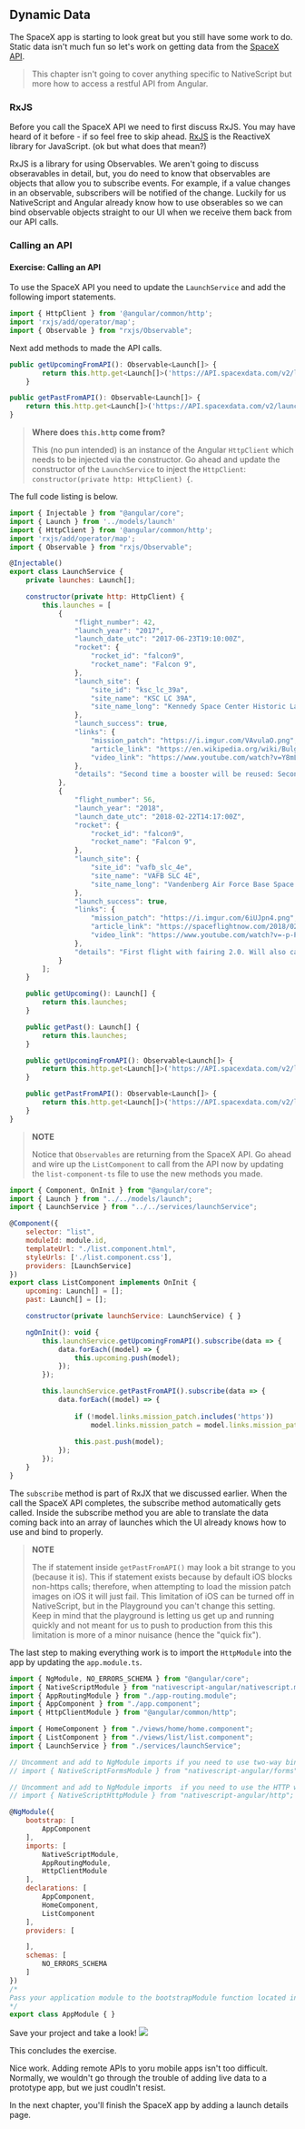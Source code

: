 ## Dynamic Data

The SpaceX app is starting to look great but you still have some work to do. Static data isn't much fun so let's work on getting data from the [SpaceX API](https://github.com/r-spacex/SpaceX-API).

> This chapter isn't going to cover anything specific to NativeScript but more how to access a restful API from Angular.

### RxJS

Before you call the SpaceX API we need to first discuss RxJS. You may have heard of it before - if so feel free to skip ahead. [RxJS](http://reactivex.io/rxjs/) is the ReactiveX library for JavaScript. (ok but what does that mean?)

RxJS is a library for using Observables. We aren't going to discuss obseravables in detail, but, you do need to know that observables are objects that allow you to subscribe events. For example, if a value changes in an observable, subscribers will be notified of the change. Luckily for us NativeScript and Angular already know how to use obserables so we can bind observable objects straight to our UI when we receive them back from our API calls.

### Calling an API

<h4 class="exercise-start">
    <b>Exercise</b>: Calling an API
</h4>

To use the SpaceX API you need to update the `LaunchService` and add the following import statements.

```javascript
import { HttpClient } from '@angular/common/http';
import 'rxjs/add/operator/map';
import { Observable } from "rxjs/Observable";
```

Next add methods to made the API calls.

```javascript
public getUpcomingFromAPI(): Observable<Launch[]> {
        return this.http.get<Launch[]>('https://API.spacexdata.com/v2/launches/upcoming'); // upcoming launches
    }

public getPastFromAPI(): Observable<Launch[]> {
    return this.http.get<Launch[]>('https://API.spacexdata.com/v2/launches?launch_year=2017'); // past launches
}
```

> **Where does `this.http` come from?**
>
> This (no pun intended) is an instance of the Angular `HttpClient` which needs to be injected via the constructor. Go ahead and update the constructor of the `LaunchService` to inject the `HttpClient`: `constructor(private http: HttpClient) {`.

The full code listing is below.

```javascript
import { Injectable } from "@angular/core";
import { Launch } from '../models/launch'
import { HttpClient } from '@angular/common/http';
import 'rxjs/add/operator/map';
import { Observable } from "rxjs/Observable";

@Injectable()
export class LaunchService {
    private launches: Launch[];

    constructor(private http: HttpClient) {
        this.launches = [
            {
                "flight_number": 42,
                "launch_year": "2017",
                "launch_date_utc": "2017-06-23T19:10:00Z",
                "rocket": {
                    "rocket_id": "falcon9",
                    "rocket_name": "Falcon 9",
                },
                "launch_site": {
                    "site_id": "ksc_lc_39a",
                    "site_name": "KSC LC 39A",
                    "site_name_long": "Kennedy Space Center Historic Launch Complex 39A"
                },
                "launch_success": true,
                "links": {
                    "mission_patch": "https://i.imgur.com/VAvulaO.png",
                    "article_link": "https://en.wikipedia.org/wiki/BulgariaSat-1",
                    "video_link": "https://www.youtube.com/watch?v=Y8mLi-rRTh8"
                },
                "details": "Second time a booster will be reused: Second flight of B1029 after the Iridium mission of January 2017. The satellite will be the first commercial Bulgarian-owned communications satellite and it will provide television broadcasts and other communications services over southeast Europe."
            },
            {
                "flight_number": 56,
                "launch_year": "2018",
                "launch_date_utc": "2018-02-22T14:17:00Z",
                "rocket": {
                    "rocket_id": "falcon9",
                    "rocket_name": "Falcon 9",
                },
                "launch_site": {
                    "site_id": "vafb_slc_4e",
                    "site_name": "VAFB SLC 4E",
                    "site_name_long": "Vandenberg Air Force Base Space Launch Complex 4E"
                },
                "launch_success": true,
                "links": {
                    "mission_patch": "https://i.imgur.com/6iUJpn4.png",
                    "article_link": "https://spaceflightnow.com/2018/02/22/recycled-spacex-rocket-boosts-paz-radar-satellite-first-starlink-testbeds-into-orbit/",
                    "video_link": "https://www.youtube.com/watch?v=-p-PToD2URA"
                },
                "details": "First flight with fairing 2.0. Will also carry two SpaceX test satellites for the upcoming Starlink constellation."
            }
        ];
    }

    public getUpcoming(): Launch[] {
        return this.launches;
    }

    public getPast(): Launch[] {
        return this.launches;
    }

    public getUpcomingFromAPI(): Observable<Launch[]> {
        return this.http.get<Launch[]>('https://API.spacexdata.com/v2/launches/upcoming'); // upcoming launches
    }

    public getPastFromAPI(): Observable<Launch[]> {
        return this.http.get<Launch[]>('https://API.spacexdata.com/v2/launches?launch_year=2017'); // past launches
    }
}
```

> **NOTE**
>
> Notice that `Observables` are returning from the SpaceX API. Go ahead and wire up the `ListComponent` to call from the API now by updating the `list-component-ts` file to use the new methods you made.

```javascript
import { Component, OnInit } from "@angular/core";
import { Launch } from "../../models/launch";
import { LaunchService } from "../../services/launchService";

@Component({
    selector: "list",
    moduleId: module.id,
    templateUrl: "./list.component.html",
    styleUrls: ['./list.component.css'],
    providers: [LaunchService]
})
export class ListComponent implements OnInit {
    upcoming: Launch[] = [];
    past: Launch[] = [];

    constructor(private launchService: LaunchService) { }

    ngOnInit(): void {
        this.launchService.getUpcomingFromAPI().subscribe(data => {
            data.forEach((model) => {
                this.upcoming.push(model);
            });
        });

        this.launchService.getPastFromAPI().subscribe(data => {
            data.forEach((model) => {   
                
                if (!model.links.mission_patch.includes('https'))
                    model.links.mission_patch = model.links.mission_patch.replace('http', 'https'); // quick fix
                
                this.past.push(model);
            });
        });
    }
}
```

The `subscribe` method is part of RxJX that we discussed earlier. When the call the SpaceX API completes, the subscribe method automatically gets called. Inside the subscribe method you are able to translate the data coming back into an array of launches which the UI already knows how to use and bind to properly.

> **NOTE** 
>
> The if statement inside `getPastFromAPI()` may look a bit strange to you (because it is). This if statement exists because by default iOS blocks non-https calls; therefore, when attempting to load the mission patch images on iOS it will just fail. This limitation of iOS can be turned off in NativeScript, but in the Playground you can't change this setting. Keep in mind that the playground is letting us get up and running quickly and not meant for us to push to production from this this limitation is more of a minor nuisance (hence the "quick fix").

The last step to making everything work is to import the `HttpModule` into the app by updating the `app.module.ts`.

```javascript
import { NgModule, NO_ERRORS_SCHEMA } from "@angular/core";
import { NativeScriptModule } from "nativescript-angular/nativescript.module";
import { AppRoutingModule } from "./app-routing.module";
import { AppComponent } from "./app.component";
import { HttpClientModule } from "@angular/common/http";

import { HomeComponent } from "./views/home/home.component";
import { ListComponent } from "./views/list/list.component";
import { LaunchService } from "./services/launchService";

// Uncomment and add to NgModule imports if you need to use two-way binding
// import { NativeScriptFormsModule } from "nativescript-angular/forms";

// Uncomment and add to NgModule imports  if you need to use the HTTP wrapper
// import { NativeScriptHttpModule } from "nativescript-angular/http";

@NgModule({
    bootstrap: [
        AppComponent
    ],
    imports: [
        NativeScriptModule,
        AppRoutingModule,
        HttpClientModule
    ],
    declarations: [
        AppComponent,
        HomeComponent,
        ListComponent
    ],
    providers: [

    ],
    schemas: [
        NO_ERRORS_SCHEMA
    ]
})
/*
Pass your application module to the bootstrapModule function located in main.ts to start your app
*/
export class AppModule { }

```

Save your project and take a look!
<img src="images/chapter5/chapter5-1.jpeg" class="img-small" />

This concludes the exercise.

<div class="exercise-end"></div>

Nice work. Adding remote APIs to yoru mobile apps isn't too difficult. Normally, we wouldn't go through the trouble of adding live data to a prototype app, but we just coudln't resist.

In the next chapter, you'll finish the SpaceX app by adding a launch details page.